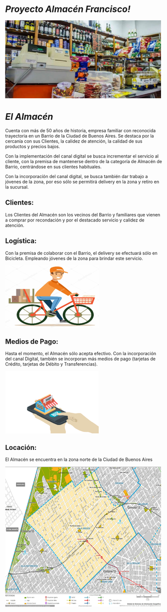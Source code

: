 # *Proyecto Almacén Francisco!*

<img width="500" height="250"  alt="Almacen" src="https://github.com/dcornejofmq/grupo_3_almacenFrancisco/blob/master/design/Img/Almacen.jpg">

# *El Almacén*

Cuenta con más de 50 años de historia, empresa familiar con reconocida trayectoria en un Barrio de la Ciudad de Buenos Aires. Se destaca por la cercanía con sus Clientes, la calidez de atención, la calidad de sus productos y precios bajos.

Con la implementación del canal digital se busca incrementar el servicio al cliente, con la premisa de mantenerse dentro de la categoría de Almacén de Barrio, centrándose en sus clientes habituales. 

Con la incorporacíón del canal digital, se busca también dar trabajo a jóvenes de la zona, por eso sólo se permitirá delivery en la zona y retiro en la sucursal.

## Clientes:

Los Clientes del Almacén son los vecinos del Barrio y familiares que vienen a comprar por recondación y por el destacado servicio y calidez de atención.


## Logística: 

Con la premisa de colaborar con el Barrio, el delivery se efectuará sólo en Bicicleta. Empleando jóvenes de la zona para brindar este servicio.

<img width="300" height="200"  alt="Ubicación" src="https://github.com/dcornejofmq/grupo_3_almacenFrancisco/blob/master/design/Img/Bici.png">

## Medios de Pago:

Hasta el momento, el Almacén sólo acepta efectivo. Con la incorporación del canal Digital, también se incorporan más medios de pago (tarjetas de Crédito, tarjetas de Débito y Transferencias).

<img width="300" height="200"  alt="Ubicación" src="https://github.com/dcornejofmq/grupo_3_almacenFrancisco/blob/master/design/Img/Pagos.gif">

## Locación:

El Almacén se encuentra en la zona norte de la Ciudad de Buenos Aires

<img width="500" height="450"  alt="Ubicación" src="https://github.com/dcornejofmq/grupo_3_almacenFrancisco/blob/master/design/Img/VillaUrquizaMap.jpg">
